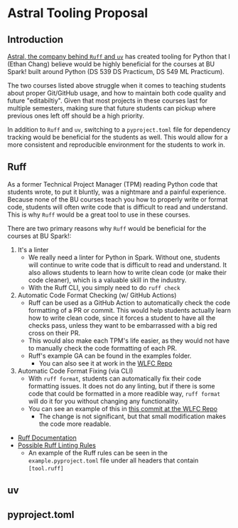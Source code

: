 # Astral Tooling Proposal

## Introduction

[Astral, the company behind `Ruff` and `uv`](https://astral.sh/blog/announcing-astral-the-company-behind-ruff) has created tooling for Python that I (Ethan Chang) believe would be highly beneficial for the courses at BU Spark! built around Python (DS 539 DS Practicum, DS 549 ML Practicum).

The two courses listed above struggle when it comes to teaching students about proper Git/GitHub usage, and how to maintain both code quality and future "editabiltiy". Given that most projects in these courses last for multiple semesters, making sure that future students can pickup where previous ones left off should be a high priority.

In addition to `Ruff` and `uv`, switching to a `pyproject.toml` file for dependency tracking would be beneficial for the students as well. This would allow for a more consistent and reproducible environment for the students to work in.

## Ruff

As a former Technical Project Manager (TPM) reading Python code that students wrote, to put it bluntly, was a nightmare and a painful experience. Because none of the BU courses teach you how to properly write or format code, students will often write code that is difficult to read and understand. This is why `Ruff` would be a great tool to use in these courses.

There are two primary reasons why `Ruff` would be beneficial for the courses at BU Spark!:

1. It's a linter
    - We really need a linter for Python in Spark. Without one, students will continue to write code that is difficult to read and understand. It also allows students to learn how to write clean code (or make their code cleaner), which is a valuable skill in the industry.
    - With the Ruff CLI, you simply need to do `ruff check`
2. Automatic Code Format Checking (w/ GitHub Actions)
    - Ruff can be used as a GitHub Action to automatically check the code formatting of a PR or commit. This would help students actually learn how to write clean code, since it  forces a student to have all the checks pass, unless they want to be embarrassed with a big red cross on their PR.
    - This would also make each TPM's life easier, as they would not have to manually check the code formatting of each PR.
    - Ruff's example GA can be found in the examples folder.
        - You can also see it at work in the [WLFC Repo](https://github.com/BU-Spark/ml-wlfc-image/commits/cethan-eda/)
3. Automatic Code Format Fixing (via CLI)
    - With `ruff format`, students can automatically fix their code formatting issues. It does not do any linting, but if there is some code that could be formatted in a more readible way, `ruff format` will do it for you without changing any functionality.
    - You can see an example of this in [this commit at the WLFC Repo](https://github.com/BU-Spark/ml-wlfc-image/commit/874613937c73391be937ce495ba4b32ae92c77bf)
      - The change is not significant, but that small modification makes the code more readable.

- [Ruff Documentation](https://ruff.readthedocs.io/en/latest/)
- [Possible Ruff Linting Rules](https://docs.astral.sh/ruff/rules/)
  - An example of the Ruff rules can be seen in the `example.pyproject.toml` file under all headers that contain `[tool.ruff]`

## uv

## pyproject.toml
